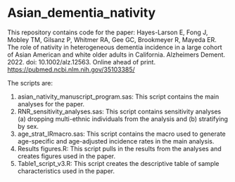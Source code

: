# Asian_dementia_nativity

This repository contains code for the paper: Hayes-Larson E, Fong J, Mobley TM, Gilsanz P, Whitmer RA, Gee GC, Brookmeyer R, Mayeda ER. The role of nativity in heterogeneous dementia incidence in a large cohort of Asian American and white older adults in California. Alzheimers Dement. 2022. doi: 10.1002/alz.12563. Online ahead of print. https://pubmed.ncbi.nlm.nih.gov/35103385/ 

The scripts are: 
1. asian_nativity_manuscript_program.sas: This script contains the main analyses for the paper.
2. RNR_sensitivity_analyses.sas: This script contains sensitivity analyses (a) dropping multi-ethnic individuals from the analysis and (b) stratifying by sex.
3. age_strat_IRmacro.sas: This script contains the macro used to generate age-specific and age-adjusted incidence rates in the main analysis.
4. Results figures.R: This script pulls in the results from the analyses and creates figures used in the paper.
5. Table1_script_v3.R: This script creates the descriptive table of sample characteristics used in the paper.     
